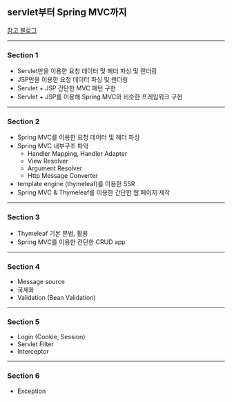 ## servlet부터 Spring MVC까지

[참고 블로그](https://velog.io/@dhk22/series/Spring-MVC)

***

### Section 1
- Servlet만을 이용한 요청 데이터 및 헤더 파싱 및 랜더링
- JSP만을 이용한 요청 데이터 파싱 및 랜더링
- Servlet + JSP 간단한 MVC 패턴 구현
- Servlet + JSP를 이용해 Spring MVC와 비슷한 프레임워크 구현

***

### Section 2
- Spring MVC를 이용한 요청 데이터 및 헤더 파싱
- Spring MVC 내부구조 파악
  - Handler Mapping, Handler Adapter
  - View Resolver
  - Argument Resolver
  - Http Message Converter
- template engine (thymeleaf)를 이용한 SSR
- Spring MVC & Thymeleaf를 이용한 간단한 웹 페이지 제작

***

### Section 3
- Thymeleaf 기본 문법, 활용
- Spring MVC를 이용한 간단한 CRUD app

***

### Section 4
- Message source
- 국제화
- Validation (Bean Validation)

***

### Section 5
- Login (Cookie, Session)
- Servlet Filter
- Interceptor

***

### Section 6
- Exception